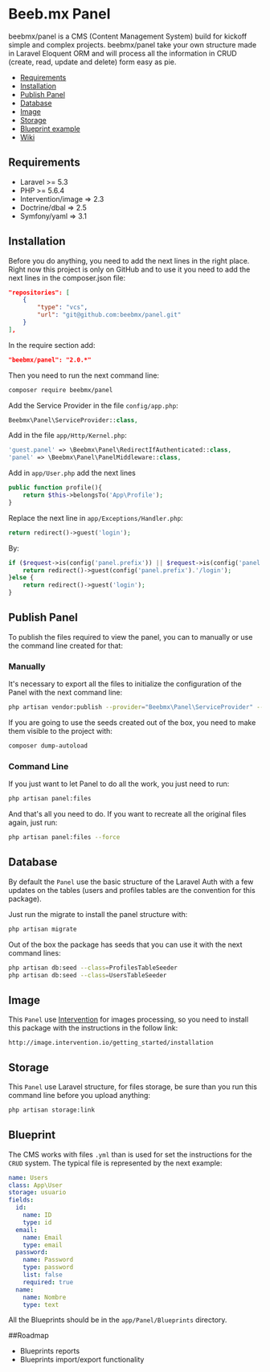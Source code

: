 Beeb.mx Panel
===============

beebmx/panel is a CMS (Content Management System) build for kickoff simple and complex projects.
beebmx/panel take your own structure made in Laravel Eloquent ORM and will process all the information in CRUD (create, read, update and delete) form easy as pie.

- [Requirements](https://github.com/beebmx/panel#requirements)
- [Installation](https://github.com/beebmx/panel#installation)
- [Publish Panel](https://github.com/beebmx/panel#publish-panel)
- [Database](https://github.com/beebmx/panel#database)
- [Image](https://github.com/beebmx/panel#image)
- [Storage](https://github.com/beebmx/panel#storage)
- [Blueprint example](https://github.com/beebmx/panel#blueprint)
- [Wiki](https://github.com/beebmx/panel/wiki)

## Requirements
- Laravel >= 5.3
- PHP >= 5.6.4
- Intervention/image => 2.3
- Doctrine/dbal => 2.5
- Symfony/yaml => 3.1

## Installation
Before you do anything, you need to add the next lines in the right place.
Right now this project is only on GitHub and to use it you need to add the next lines in the composer.json file:

```json
"repositories": [
    {
        "type": "vcs",
        "url": "git@github.com:beebmx/panel.git"
    }
],
```

In the require section add:
```json
"beebmx/panel": "2.0.*"
```

Then you need to run the next command line:

```sh
composer require beebmx/panel
```

Add the Service Provider in the file `config/app.php`:

```php
Beebmx\Panel\ServiceProvider::class,
```


Add in the file `app/Http/Kernel.php`:

```php
'guest.panel' => \Beebmx\Panel\RedirectIfAuthenticated::class,
'panel' => \Beebmx\Panel\PanelMiddleware::class,
```


Add in `app/User.php` add the next lines

```php
public function profile(){
    return $this->belongsTo('App\Profile');
}
```


Replace the next line in `app/Exceptions/Handler.php`:

```php
return redirect()->guest('login');
```

By:

```php
if ($request->is(config('panel.prefix')) || $request->is(config('panel.prefix').'/*')) {
    return redirect()->guest(config('panel.prefix').'/login');
}else {
    return redirect()->guest('login');
}
```

## Publish Panel
To publish the files required to view the panel, you can to manually or use the command line created for that:

### Manually

It's necessary to export all the files to initialize the configuration of the Panel with the next command line:

```sh
php artisan vendor:publish --provider="Beebmx\Panel\ServiceProvider" --tag=config
```

If you are going to use the seeds created out of the box, you need to make them visible to the project with:

```sh
composer dump-autoload
```

### Command Line

If you just want to let Panel to do all the work, you just need to run:

```sh
php artisan panel:files
```

And that's all you need to do.
If you want to recreate all the original files again, just run:
```sh
php artisan panel:files --force
```

## Database

By default the `Panel` use the basic structure of the Laravel Auth with a few updates on the tables (users and profiles tables are the convention for this package).

Just run the migrate to install the panel structure with:

```sh
php artisan migrate
```

Out of the box the package has seeds that you can use it with the next command lines:

```sh
php artisan db:seed --class=ProfilesTableSeeder
php artisan db:seed --class=UsersTableSeeder
```

## Image

This `Panel` use [Intervention](http://image.intervention.io) for images processing, so you need to install this package with the instructions in the follow link:

```
http://image.intervention.io/getting_started/installation
```

## Storage

This `Panel` use Laravel structure, for files storage, be sure than you run this command line before you upload anything:

```sh
php artisan storage:link
```

## Blueprint
The CMS works with files `.yml` than is used for set the instructions for the `CRUD` system.
The typical file is represented by the next example:


```yml
name: Users
class: App\User
storage: usuario
fields:
  id:
    name: ID
    type: id
  email:
    name: Email
    type: email
  password:
    name: Password
    type: password
    list: false
    required: true
  name:
    name: Nombre
    type: text
```

All the Blueprints should be in the `app/Panel/Blueprints` directory.

##Roadmap
- Blueprints reports
- Blueprints import/export functionality
